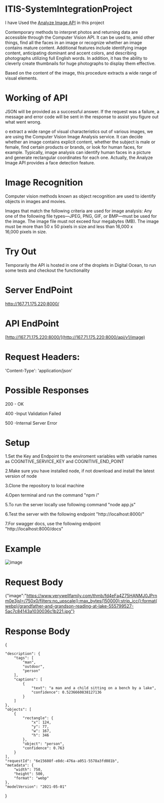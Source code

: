 # ITIS-SystemIntegrationProject
 I have Used  the [Analyze Image API](https://learn.microsoft.com/en-us/azure/cognitive-services/computer-vision/overview-image-analysis?tabs=3-2) in this project

Contemporary methods to interpret photos and returning data are accessible through the Computer Vision API. It can be used to, amid other things, find all the faces in an image or recognize whether an image contains mature content. Additional features include identifying image content, anticipating dominant and accent colors, and describing photographs utilizing full English words. In addition, it has the ability to cleverly create thumbnails for huge photographs to display them effective.

Based on the content of the image, this procedure extracts a wide range of visual elements.

# Working of API

JSON will be provided as a successful answer. If the request was a failure, a message and error code will be sent in the response to assist you figure out what went wrong.

o extract a wide range of visual characteristics out of various images, we are using the Computer Vision Image Analysis service. It can decide whether an image contains explicit content, whether the subject is male or female, find certain products or brands, or look for human faces, for example. Typically, image analysis can identify human faces in a picture and generate rectangular coordinates for each one. Actually, the Analyze Image API provides a face detection feature.

# Image Recognition

Computer vision methods known as object recognition are used to identify objects in images and movies.

Images that match the following criteria are used for image analysis: Any one of the following file types—JPEG, PNG, GIF, or BMP—must be used for the image. The image file must not exceed four megabytes (MB). The image must be more than 50 x 50 pixels in size and less than 16,000 x 16,000 pixels in size.

# Try Out
Temporarily the API is hosted in one of the droplets in Digital Ocean, to run some tests and checkout the functionality
# Server EndPoint
http://167.71.175.220:8000/
# API EndPoint
[http://167.71.175.220:8000/](http://167.71.175.220:8000/api/v1/image)

# Request Headers:

'Content-Type': 'application/json'

# Possible Responses
200 -	OK

400	-Input Validation Failed

500	-Internal Server Error

# Setup


1.Set the Key and Endpoint to the enviroment variables with variable names as COGNITIVE_SERVICE_KEY and COGNITIVE_END_POINT

2.Make sure you have installed node, if not download and install the latest version of node

3.Clone the repository to local machine

4.Open terminal and run the command "npm i"

5.To run the server locally use following command "node app.js"

6.Test the server with the following endpoint "http://localhost:8000/"

7.For swagger docs, use the following endpoint "http://localhost:8000/docs"


# Example
![image](https://github.com/achitnen/ITIS-SystemIntegrationProject/assets/123344473/00d1196f-6ab4-43ea-9aca-40de2f256d3a)

# Request Body
{"image":"https://www.verywellfamily.com/thmb/fd4eFa4Z75HANMJ0JPrnm0e3jsI=/750x0/filters:no_upscale():max_bytes(150000):strip_icc():format(webp)/grandfather-and-grandson-reading-at-lake-555799527-5ac7c84143a1030036c1b221.jpg"}

# Response Body

{

    "description": {
        "tags": [
            "man",
            "outdoor",
            "person"
        ],
        "captions": [
            {
                "text": "a man and a child sitting on a bench by a lake",
                "confidence": 0.5236660838127136
            }
        ]
    },
    "objects": [
        {
            "rectangle": {
                "x": 124,
                "y": 77,
                "w": 167,
                "h": 346
            },
            "object": "person",
            "confidence": 0.763
        }
    ],
    "requestId": "6e15608f-e8dc-476a-a051-5578a3fd081b",
    "metadata": {
        "width": 750,
        "height": 500,
        "format": "webp"
    },
    "modelVersion": "2021-05-01"
}


